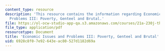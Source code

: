 ```yaml
---
content_type: resource
description: 'This resource contains the information regarding Economic Issues and
  Problems III: Poverty, Genteel and Brutal.'
file: https://ol-ocw-studio-app-qa.s3.amazonaws.com/courses/21a-230j-the-contemporary-american-family-spring-2004/6928c8f07e92643eac80527d1182d69a_MIT21A_230JS04_econissues3.pdf
file_type: application/pdf
resourcetype: Document
title: 'Economic Issues and Problems III: Poverty, Genteel and Brutal'
uid: 6928c8f0-7e92-643e-ac80-527d1182d69a
---
```

